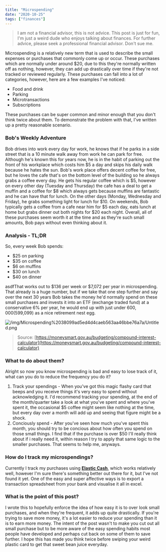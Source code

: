 ```yaml
---
title: "Microspending"
date: "2020-10-25"
tags: ["finances"]
---
```


> I am not a financial advisor, this is not advice. This post is just for fun, I'm just a weird dude who enjoys talking about finances. For further advice, please seek a professional financial advisor. Don't sue me.

Microspending is a relatively new term that is used to describe the small expenses or purchases that commonly come up or occur. These purchases which are normally under around $20, due to this they're normally written off as nothing, however, they can add up drastically over time if they're not tracked or reviewed regularly. These purchases can fall into a lot of categories, however, here are a few examples I've noticed: 

- Food and drink
- Parking
- Microtransactions
- Subscriptions

These purchases can be super common and minor enough that you don't think twice about them. To demonstrate the problem with that, I've written up a pretty reasonable scenario.

### Bob's Weekly Adventure

Bob drives into work every day for work, he knows that if he parks in a side street that is a 10 minute walk away from work he can park for free. Although he's known this for years now, he is in the habit of parking out the front of his workplace which costs him $5 a day and skips his daily walk because he hates the sun. Bob's work place offers decent coffee for free, but he loves the cafe that's on the bottom level of the building so he always grabs a coffee every day. He gets his regular coffee which is $5, however on every other day (Tuesday and Thursday) the cafe has a deal to get a muffin and a coffee for $8 which always gets because muffins are fantastic and he can have that for lunch. On the other days (Monday, Wednesday and Friday), he grabs something light for lunch for $10. On weekends, Bob typically gets a coffee from a cafe near him for $5 each day, eats lunch at home but grabs dinner out both nights for $20 each night.
Overall, all of these purchases seem worth it at the time and as they're such small amounts, Bob pays without even thinking about it.

### Analysis - TL;DR

So, every week Bob spends:

- $25 on parking
- $35 on coffee
- $6 on muffins
- $30 on lunch
- $40 on dinner

asdfThat works out to $136 per week or $7,072 per year in microspending. That already is a huge number, but if we take that one step further and say over the next 30 years Bob takes the money he'd normally spend on these small purchases and invests it into an ETF (exchange traded fund) at a conservative 6% per year, he would end up with just under $600,000 ($599,099) as a nice retirement nest egg.

![/img/Microspending%2038099ad5ed4d4caeb563aa46bbe76a7a/Untitled.png](/img/Microspending%2038099ad5ed4d4caeb563aa46bbe76a7a/Untitled.png)

> Source: [https://moneysmart.gov.au/budgeting/compound-interest-calculator](https://moneysmart.gov.au/budgeting/compound-interest-calculator)

### What to do about them?

Alright so now you know microspending is bad and easy to lose track of it, what can you do to reduce the frequency you do it?

1. Track your spendings - When you've got this magic flashy card that beeps and you receive things it's very easy to spend without acknowledging it. I'd recommend tracking your spending, at the end of the month/quarter take a look at what you've spent and where you've spent it, the occasional $5 coffee might seem like nothing at the time, but every day over a month will add up and seeing that figure might be a shock.
2. Conciously spend - After you've seen how much you've spent this month, you should try to be concious about how often you spend on those small things. I find that if the purchase is over $50 I'll really think about if i really need it, within reason I try to apply that same logic to the smaller purchases. That seems to help me, anyways.

### How do I track my microspendings?

Currently I track my purchases using **[Elastic Cash](https://www.0ldmate.com/posts/finance/elastic-cash-tracking-finances-in-the-elastic-st-963d8f2810554c15a7f88b1121ab27f4/)**, which works relatively well, however I'm sure there's something better out there for it, but I've not found it yet. One of the easy and super affective ways is to export a transaction spreadsheet from your bank and visualise it all in excel.

### What is the point of this post?

I wrote this to hopefully enforce the idea of how easy it is to over look small purchases, and when they're frequent, it adds up quite drastically. If you're trying to save more money, it's a lot easier to reduce your spending than it is to earn more money. The intent of the post wasn't to make you cut out all small purchase but to be more aware of the easy spending habits most people have developed and perhaps cut back on some of them to save further. I hope this has made you think twice before swiping your weird plastic card to get that sweet bean juice everyday.
